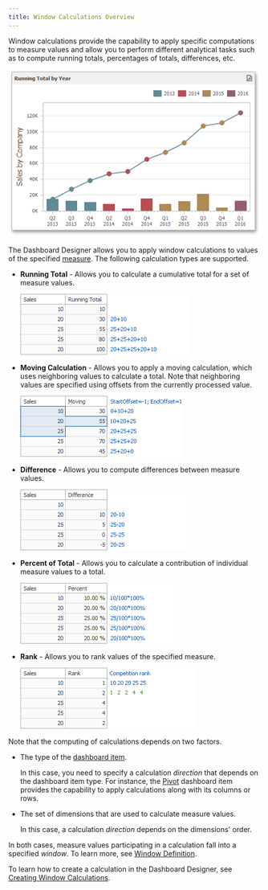 ```yaml
---
title: Window Calculations Overview
---
```

Window calculations provide the capability to apply specific computations to measure values and allow you to perform different analytical tasks such as to compute running totals, percentages of totals, differences, etc.

![CalculationsOverview_Demo](../../../../images/Img123477.png)

The Dashboard Designer allows you to apply window calculations to values of the specified [measure](../../../../../dashboard-for-desktop/articles/dashboard-designer/binding-dashboard-items-to-data/binding-dashboard-items-to-data.md). The following calculation types are supported.
* **Running Total** - Allows you to calculate a cumulative total for a set of measure values.
	
	![RunningTotalOverview](../../../../images/Img123490.png)
* **Moving Calculation** - Allows you to apply a moving calculation, which uses neighboring values to calculate a total. Note that neighboring values are specified using offsets from the currently processed value.
	
	![MovingCalculationOverview](../../../../images/Img123491.png)
* **Difference** - Allows you to compute differences between measure values.
	
	![DifferenceCalculationOverview](../../../../images/Img123492.png)
* **Percent of Total** - Allows you to calculate a contribution of individual measure values to a total.
	
	![PercentOfTotalOverview](../../../../images/Img123493.png)
* **Rank** - Allows you to rank values of the specified measure.
	
	![RankOverview](../../../../images/Img123494.png)

Note that the computing of calculations depends on two factors.
* The type of the [dashboard item](../../../../../dashboard-for-desktop/articles/dashboard-designer/adding-dashboard-items.md).
	
	 In this case, you need to specify a calculation _direction_ that depends on the dashboard item type. For instance, the [Pivot](../../../../../dashboard-for-desktop/articles/dashboard-designer/designing-dashboard-items/pivot.md) dashboard item provides the capability to apply calculations along with its columns or rows.
* The set of dimensions that are used to calculate measure values.
	
	In this case, a calculation _direction_ depends on the dimensions' order.

In both cases, measure values participating in a calculation fall into a specified _window_. To learn more, see [Window Definition](../../../../../dashboard-for-desktop/articles/dashboard-designer/data-analysis/window-calculations/window-definition.md).

To learn how to create a calculation in the Dashboard Designer, see [Creating Window Calculations](../../../../../dashboard-for-desktop/articles/dashboard-designer/data-analysis/window-calculations/creating-window-calculations.md).